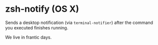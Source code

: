 # zsh-notify (OS X)

Sends a desktop notification (via `terminal-notifier`) after the command you executed finishes
running.

We live in frantic days.
